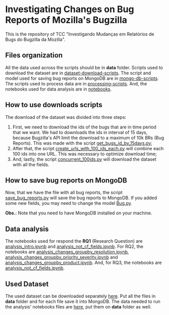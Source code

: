 # Investigating Changes on Bug Reports of Mozilla's Bugzilla

This is the repository of TCC "Investigando Mudanças em Relatórios de Bugs do Bugzilla da Mozilla".

## Files organization
All the data used across the scripts should be in **data** folder. Scripts used to download the dataset are in [dataset-download-scripts](https://github.com/felipeemerson/Bugzilla-mozilla-investigation/tree/main/dataset-download-scripts). The script and model used for saving bug reports on MongoDB are in [mongo-db-scripts](https://github.com/felipeemerson/Bugzilla-mozilla-investigation/tree/main/mongo-db-scripts). The scripts used to process data are in [processing-scripts](https://github.com/felipeemerson/Bugzilla-mozilla-investigation/tree/main/processing-scripts). And, the notebooks used for data analysis are in [notebooks](https://github.com/felipeemerson/Bugzilla-mozilla-investigation/tree/main/notebooks).

## How to use downloads scripts
The download of the dataset was divided into three steps:
1. First, we need to download the ids of the bugs that are in time period that we want. We had to downloads the ids in interval of 15 days, because Bugzilla's API limit the download to a maximum of 10k BRs (Bug Reports). This was made with the script [get_bugs_id_by_15days.py](https://github.com/felipeemerson/Bugzilla-mozilla-investigation/blob/main/dataset-download-scripts/get_bugs_id_by_15days.py);
2. After that, the script [create_urls_with_100_ids_each.py](https://github.com/felipeemerson/Bugzilla-mozilla-investigation/blob/main/dataset-download-scripts/create_urls_with_100_ids_each.py) will combine each 100 ids into one URL. This was necessary to optimize download time;
3. And, lastly, the script [concurrent_100ids.py](https://github.com/felipeemerson/Bugzilla-mozilla-investigation/blob/main/dataset-download-scripts/get_bugs_id_by_15days.py) will download the dataset with all the fields.

## How to save bug reports on MongoDB
Now, that we have the file with all bug reports, the script [save_bug_reports.py](https://github.com/felipeemerson/Bugzilla-mozilla-investigation/blob/main/mongo-db-scripts/save_bug_reports.py) will save the bug reports to MongoDB. If you added some new fields, you may need to change the model [Bug.py](https://github.com/felipeemerson/Bugzilla-mozilla-investigation/blob/main/mongo-db-scripts/Bug.py).

**Obs.**: Note that you need to have MongoDB installed on your machine.

## Data analysis
The notebooks used for respond the **RQ1** (Research Question) are [analysis_intro.ipynb](https://github.com/felipeemerson/Bugzilla-mozilla-investigation/blob/main/notebooks/analysis_intro.ipynb) and [analysis_not_cf_fields.ipynb](https://github.com/felipeemerson/Bugzilla-mozilla-investigation/blob/main/notebooks/analysis_not_cf_fields.ipynb). For RQ2, the notebooks are [analysis_changes_groupby_resolution.ipynb](https://github.com/felipeemerson/Bugzilla-mozilla-investigation/blob/main/notebooks/analysis_changes_groupby_resolution.ipynb), [analysis_changes_groupby_priority_severity.ipynb](https://github.com/felipeemerson/Bugzilla-mozilla-investigation/blob/main/notebooks/analysis_changes_groupby_priority_severity.ipynb) and [analysis_changes_groupby_product.ipynb](https://github.com/felipeemerson/Bugzilla-mozilla-investigation/blob/main/notebooks/analysis_changes_groupby_product.ipynb). And, for RQ3, the notebooks are [analysis_not_cf_fields.ipynb](https://github.com/felipeemerson/Bugzilla-mozilla-investigation/blob/main/notebooks/analysis_not_cf_fields.ipynb).

## Used Dataset
The used dataset can be downloaded separately [here](https://drive.google.com/file/d/1qXG8YySGBxFd7pTxr3LF39f2IzzV4Hlx/view?usp=sharing). Put all the files in **data** folder and for each file save it into MongoDB. The data needed to run the analysis' notebooks files are [here](https://drive.google.com/file/d/1WKJjZBKB0oNAx1vgJ8xWdVCLmzG_B4XO/view?usp=sharing), put them on **data** folder as well.
